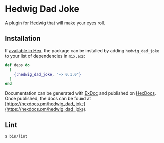 # Hedwig Dad Joke

A plugin for [Hedwig](https://github.com/hedwig-im) that will make your eyes roll.

## Installation

If [available in Hex](https://hex.pm/docs/publish), the package can be installed
by adding `hedwig_dad_joke` to your list of dependencies in `mix.exs`:

```elixir
def deps do
  [
    {:hedwig_dad_joke, "~> 0.1.0"}
  ]
end
```

Documentation can be generated with [ExDoc](https://github.com/elixir-lang/ex_doc)
and published on [HexDocs](https://hexdocs.pm). Once published, the docs can
be found at [https://hexdocs.pm/hedwig_dad_joke](https://hexdocs.pm/hedwig_dad_joke).


## Lint
```
$ bin/lint

```
